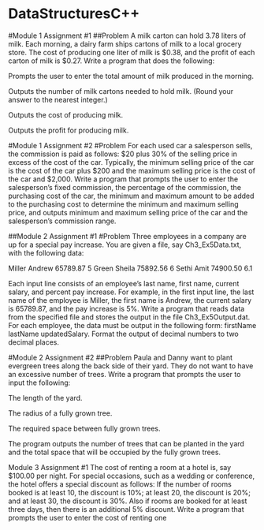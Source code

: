 # DataStructuresC++
#Module 1 Assignment #1
##Problem
A milk carton can hold 3.78 liters of milk. Each morning, a dairy farm ships cartons of milk to a local grocery store. The cost of producing one liter of milk is $0.38, and the profit of each carton of milk is $0.27. Write a program that does the following:

Prompts the user to enter the total amount of milk produced in the morning.

Outputs the number of milk cartons needed to hold milk. (Round your answer to the nearest integer.)

Outputs the cost of producing milk.

Outputs the profit for producing milk.

#Module 1 Assignment #2
#Problem
For each used car a salesperson sells, the commission is paid as follows: $20 plus 30% of the selling price in excess of the cost of the car. Typically, the minimum selling price of the car is the cost of the car plus $200 and the maximum selling price is the cost of the car and $2,000. Write a program that prompts the user to enter the salesperson’s fixed commission, the percentage of the commission, the purchasing cost of the car, the minimum and maximum amount to be added to the purchasing cost to determine the minimum and maximum selling price, and outputs minimum and maximum selling price of the car and the salesperson’s commission range.

##Module 2 Assignment #1
#Problem
Three employees in a company are up for a special pay increase. You are given a file, say Ch3_Ex5Data.txt, with the following data:

Miller Andrew 65789.87 5
Green Sheila 75892.56 6
Sethi Amit 74900.50 6.1

Each input line consists of an employee’s last name, first name, current salary, and percent pay increase. For example, in the first input line, the last name of the employee is Miller, the first name is Andrew, the current salary is 65789.87, and the pay increase is 5%. Write a program that reads data from the specified file and stores the output in the file Ch3_Ex5Output.dat. For each employee, the data must be output in the following form: firstName lastName updatedSalary. Format the output of decimal numbers to two decimal places.

#Module 2 Assignment #2
##Problem
Paula and Danny want to plant evergreen trees along the back side of their yard. They do not want to have an excessive number of trees. Write a program that prompts the user to input the following:

The length of the yard.

The radius of a fully grown tree.

The required space between fully grown trees.

The program outputs the number of trees that can be planted in the yard and the total space that will be occupied by the fully grown trees.

Module 3 Assignment #1
The cost of renting a room at a hotel is, say $100.00 per night. For special occasions, such as a wedding or conference, the hotel offers a special discount as follows: If the number of rooms booked is at least 10, the discount is 10%; at least 20, the discount is 20%; and at least 30, the discount is 30%. Also if rooms are booked for at least three days, then there is an additional 5% discount. Write a program that prompts the user to enter the cost of renting one
